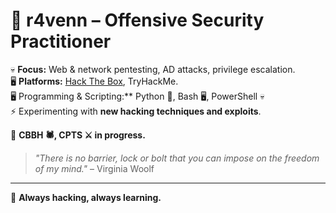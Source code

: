 
# **👾 r4venn – Offensive Security Practitioner**  

💀 **Focus:** Web & network pentesting, AD attacks, privilege escalation.  
🖥️ **Platforms:** [Hack The Box](https://app.hackthebox.com/profile/802825), TryHackMe.  
🖥️ Programming & Scripting:** Python 🐍, Bash 🖥️, PowerShell 💀  
⚡ Experimenting with **new hacking techniques and exploits**.  

📖 **CBBH 🕷️, CPTS ⚔️ in progress.**  

> *"There is no barrier, lock or bolt that you can impose on the freedom of my mind."* – Virginia Woolf  

---

🚀 **Always hacking, always learning.**
